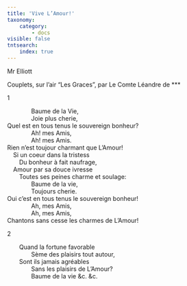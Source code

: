 ```yaml
---
title: 'Vive L’Amour!'
taxonomy:
    category:
        - docs
visible: false
tntsearch:
    index: true
---
```


<div class="author">Mr Elliott</div>

<span class="title">Couplets, sur l’air “Les Graces”, par Le Comte Léandre de &#42;&#42;&#42;</span>


1

&emsp;&emsp;&emsp;&emsp;Baume de la Vie,  
&emsp;&emsp;&emsp;&emsp;Joie plus cherie,  
Quel est en tous tenus le souvereign bonheur?  
&emsp;&emsp;&emsp;&emsp;Ah! mes Amis,  
&emsp;&emsp;&emsp;&emsp;Ah! mes Amis.  
Rien n’est toujour charmant que L’Amour!  
&emsp;Si un coeur dans la tristess  
&emsp;&emsp;Du bonheur à fait naufrage,  
&emsp;Amour par sa douce ivresse  
&emsp;&emsp;Toutes ses peines charme et soulage:  
&emsp;&emsp;&emsp;&emsp;Baume de la vie,  
&emsp;&emsp;&emsp;&emsp;Toujours cherie.  
Oui c’est en tous tenus le souvereign bonheur!    
&emsp;&emsp;&emsp;&emsp;Ah, mes Amis,  
&emsp;&emsp;&emsp;&emsp;Ah, mes Amis,  
Chantons sans cesse les charmes de L’Amour!

2

&emsp;&emsp;Quand la fortune favorable  
&emsp;&emsp;&emsp;&emsp;Sème des plaisirs tout autour,  
&emsp;&emsp;Sont ils jamais agréables  
&emsp;&emsp;&emsp;&emsp;Sans les plaisirs de L’Amour?  
&emsp;&emsp;&emsp;&emsp;Baume de la vie &c. &c.

